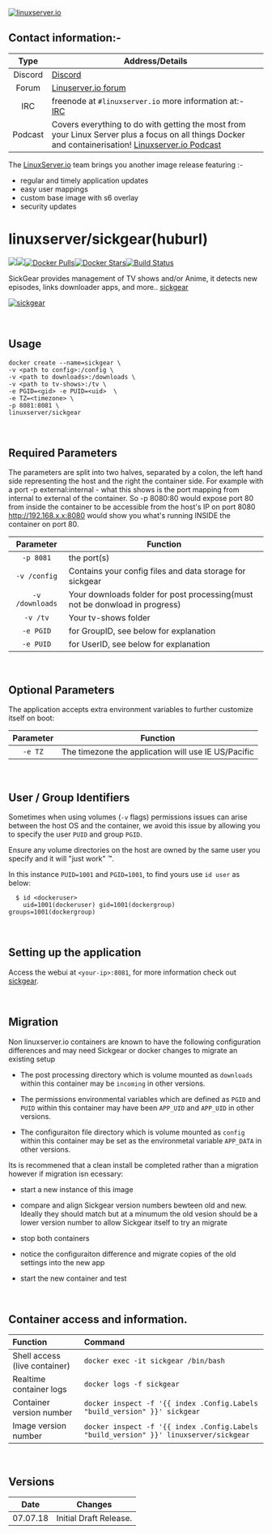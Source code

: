 [linuxserverurl]: https://linuxserver.io
[forumurl]: https://forum.linuxserver.io
[ircurl]: https://www.linuxserver.io/irc/
[podcasturl]: https://www.linuxserver.io/podcast/
[appurl]: https://sickgear.github.io/
[hub]: https://hub.docker.com/r/linuxserver/sickgear/
[localesurl]: https://sickgear.github.io/


[![linuxserver.io](https://raw.githubusercontent.com/linuxserver/docker-templates/master/linuxserver.io/img/linuxserver_medium.png)][linuxserverurl]


## Contact information:-

| Type | Address/Details |
| :---: | --- |
| Discord | [Discord](https://discord.gg/YWrKVTn) |
| Forum | [Linuserver.io forum][forumurl] |
| IRC | freenode at `#linuxserver.io` more information at:- [IRC][ircurl]
| Podcast | Covers everything to do with getting the most from your Linux Server plus a focus on all things Docker and containerisation! [Linuxserver.io Podcast][podcasturl] |


The [LinuxServer.io][linuxserverurl] team brings you another image release featuring :-

 + regular and timely application updates
 + easy user mappings
 + custom base image with s6 overlay
 + security updates

# linuxserver/sickgear(huburl)
[![](https://raw.githubusercontent.com/wiki/SickGear/SickGear.Wiki/images/SickGearLogo.png)](https://microbadger.com/images/linuxserver/sickgear "Get your own version badge on microbadger.com")[![](https://images.microbadger.com/badges/image/linuxserver/sickgear.svg)](https://microbadger.com/images/linuxserver/sickgear "Get your own image badge on microbadger.com")[![Docker Pulls](https://img.shields.io/docker/pulls/linuxserver/sickgear.svg)][hub][![Docker Stars](https://img.shields.io/docker/stars/linuxserver/sickgear.svg)][hub][![Build Status](https://ci.linuxserver.io/buildStatus/icon?job=Docker-Builders/x86-64/x86-64-sickgear)](https://ci.linuxserver.io/job/Docker-Builders/job/x86-64/job/x86-64-sickgear/)

SickGear provides management of TV shows and/or Anime, it detects new episodes, links downloader apps, and more.. [sickgear](https://github.com/SickGear/SickGear/)

[![sickgear](https://raw.githubusercontent.com/linuxserver/docker-templates/master/linuxserver.io/img/sickgear-banner.png)][appurl]

 
&nbsp;

## Usage

```
docker create --name=sickgear \
-v <path to config>:/config \
-v <path to downloads>:/downloads \
-v <path to tv-shows>:/tv \
-e PGID=<gid> -e PUID=<uid>  \
-e TZ=<timezone> \
-p 8081:8081 \
linuxserver/sickgear
```

&nbsp;

## Required Parameters

The parameters are split into two halves, separated by a colon, the left hand side representing the host and the right the container side.
For example with a port -p external:internal - what this shows is the port mapping from internal to external of the container.
So -p 8080:80 would expose port 80 from inside the container to be accessible from the host's IP on port 8080
http://192.168.x.x:8080 would show you what's running INSIDE the container on port 80.

| Parameter | Function |
| :---: | --- |
| `-p 8081` | the port(s) |
| `-v /config` | Contains your config files and data storage for sickgear|
| `-v /downloads` | Your downloads folder for post processing(must not be donwload in progress)|
| `-v /tv` |  Your tv-shows folder|
| `-e PGID` | for GroupID, see below for explanation |
| `-e PUID` | for UserID, see below for explanation |

&nbsp;

## Optional Parameters

The application accepts extra environment variables to further customize itself on boot:

  | Parameter | Function |
| :---: | --- |
| `-e TZ` | The timezone the application will use IE US/Pacific|

&nbsp;

## User / Group Identifiers

Sometimes when using volumes (`-v` flags) permissions issues can arise between the host OS and the container, we avoid this issue by allowing you to specify the user `PUID` and group `PGID`.

Ensure any volume directories on the host are owned by the same user you specify and it will "just work" &trade;.

In this instance `PUID=1001` and `PGID=1001`, to find yours use `id user` as below:

```
  $ id <dockeruser>
    uid=1001(dockeruser) gid=1001(dockergroup) groups=1001(dockergroup)
```

&nbsp;

## Setting up the application

Access the webui at `<your-ip>:8081`, for more information check out [sickgear][appurl].

&nbsp;

## Migration

Non linuxserver.io containers are known to have the following configuration differences and may need Sickgear or docker changes to migrate an existing setup

* The post processing directory which is volume mounted as `downloads` within this container may be `incoming` in other versions.

* The permissions environmental variables which are defined as `PGID` and `PUID` within this container may have been `APP_UID` and `APP_UID` in other versions.

* The configuraiton file directory which is volume mounted as `config` within this container may be set as the environmetal variable `APP_DATA` in other versions.

Its is recommened that a clean install be completed rather than a migration however if migration isn ecessary:

* start a new instance of this image

* compare and align Sickgear version numbers bewteen old and new. Ideally they should match but at a minumum the old vesion should be a lower version number to allow Sickgear itself to try an migrate

* stop both containers

* notice the configuraiton difference and migrate copies of the old settings into the new app

* start the new container and test

&nbsp;


## Container access and information.

| Function | Command |
| :--- | :--- |
| Shell access (live container) | `docker exec -it sickgear /bin/bash` |
| Realtime container logs | `docker logs -f sickgear` |
| Container version number | `docker inspect -f '{{ index .Config.Labels "build_version" }}' sickgear` |
| Image version number |  `docker inspect -f '{{ index .Config.Labels "build_version" }}' linuxserver/sickgear` |

&nbsp;

## Versions

|  Date | Changes |
| :---: | --- |
| 07.07.18 |  Initial Draft Release. |
